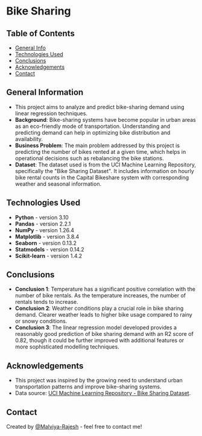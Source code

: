 # Bike Sharing

## Table of Contents
* [General Info](#general-information)
* [Technologies Used](#technologies-used)
* [Conclusions](#conclusions)
* [Acknowledgements](#acknowledgements)
* [Contact](#contact)

## General Information
- This project aims to analyze and predict bike-sharing demand using linear regression techniques.
- **Background**: Bike-sharing systems have become popular in urban areas as an eco-friendly mode of transportation. Understanding and predicting demand can help in optimizing bike distribution and availability.
- **Business Problem**: The main problem addressed by this project is predicting the number of bikes rented at a given time, which helps in operational decisions such as rebalancing the bike stations.
- **Dataset**: The dataset used is from the UCI Machine Learning Repository, specifically the "Bike Sharing Dataset". It includes information on hourly bike rental counts in the Capital Bikeshare system with corresponding weather and seasonal information.

## Technologies Used
- **Python** - version 3.10
- **Pandas** - version 2.2.1
- **NumPy** - version 1.26.4
- **Matplotlib** - version 3.8.4
- **Seaborn** - version 0.13.2
- **Statmodels** - version 0.14.2
- **Scikit-learn** - version 1.4.2

## Conclusions
- **Conclusion 1**: Temperature has a significant positive correlation with the number of bike rentals. As the temperature increases, the number of rentals tends to increase.
- **Conclusion 2**: Weather conditions play a crucial role in bike sharing demand. Clearer weather leads to higher bike usage compared to rainy or snowy conditions.
- **Conclusion 3**: The linear regression model developed provides a reasonably good prediction of bike sharing demand with an R2 score of 0.82, though it could be further improved with additional features or more sophisticated modelling techniques.

## Acknowledgements
- This project was inspired by the growing need to understand urban transportation patterns and improve bike-sharing systems.
- Data source: [UCI Machine Learning Repository - Bike Sharing Dataset](https://archive.ics.uci.edu/ml/datasets/Bike+Sharing+Dataset).

## Contact
Created by [@Malviya-Rajesh](https://github.com/Malviya-Rajesh) - feel free to contact me!

<!-- ## License -->
<!-- This project is open source and available under the [... License](). -->
